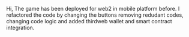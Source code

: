 Hi, The game has been deployed for web2 in mobile platform before. I refactored the code by changing the buttons removing redudant codes, changing code logic and added thirdweb wallet and smart contract integration.
